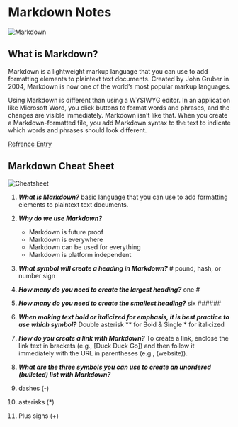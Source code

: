 # Markdown Notes

![Markdown](https://mdg.imgix.net/assets/images/markdown-flowchart.png?auto=format&fit=clip&q=40&w=1080)

## What is Markdown?
Markdown is a lightweight markup language that you can use to add formatting elements to plaintext text documents. Created by John Gruber in 2004, Markdown is now one of the world’s most popular markup languages.

Using Markdown is different than using a WYSIWYG editor. In an application like Microsoft Word, you click buttons to format words and phrases, and the changes are visible immediately. Markdown isn’t like that. When you create a Markdown-formatted file, you add Markdown syntax to the text to indicate which words and phrases should look different.

[Refrence Entry](https://www.markdownguide.org/getting-started/)

## Markdown Cheat Sheet

![Cheatsheet](https://th.bing.com/th/id/R.ba62ce6c22e47243b5878bad2b36c76d?rik=VrH1%2b2R3Wqc2pA&riu=http%3a%2f%2f4.bp.blogspot.com%2f-fc_lGGylfLM%2fUE3Qrdj507I%2fAAAAAAAAC4I%2fyS-xkITGyGk%2fs1600%2fMarkdown_cheatsheet.png&ehk=BP8WtkFCfNmUhqrBnWOBYVZbCMTCzuQnwKmFnX63Ejc%3d&risl=&pid=ImgRaw&r=0)






1. ***What is Markdown?***
basic language that you can use to add formatting elements to plaintext text documents.

2. ***Why do we use Markdown?***
    - Markdown is future proof
    - Markdown is everywhere
    - Markdown can be used for everything
    - Markdown is platform independent



3. ***What symbol will create a heading in Markdown?*** # pound, hash, or number sign
   

4. ***How many do you need to create the largest heading?*** one # 

5. ***How many do you need to create the smallest heading?*** six ###### 

6. ***When making text bold or italicized for emphasis, it is best 
practice to use which symbol?*** Double asterisk ** for Bold & Single * for italicized 

7. ***How do you create a link with Markdown?*** To create a link, enclose the link text in brackets (e.g., [Duck Duck Go]) and then follow it immediately with the URL in parentheses (e.g., (website)).


8. ***What are the three symbols you can use to create an unordered (bulleted) list with Markdown?*** 
1. dashes (-) 
2. asterisks (*) 
3. Plus signs (+)
